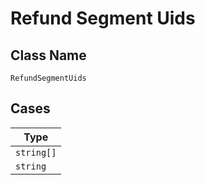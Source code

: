 
# Refund Segment Uids

## Class Name

`RefundSegmentUids`

## Cases

| Type |
|  --- |
| `string[]` |
| `string` |

